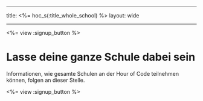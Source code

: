* * *

title: <%= hoc_s(:title_whole_school) %> layout: wide

* * *

<%= view :signup_button %>

# Lasse deine ganze Schule dabei sein

Informationen, wie gesamte Schulen an der Hour of Code teilnehmen können, folgen an dieser Stelle.

<%= view :signup_button %>